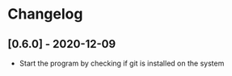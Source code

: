 # Changelog

## [0.6.0] - 2020-12-09
- Start the program by checking if git is installed on the system
